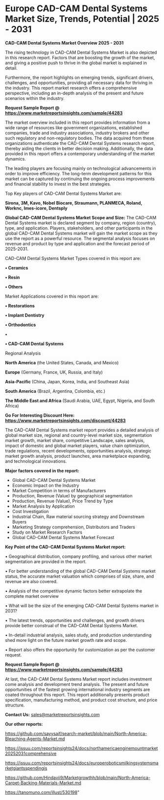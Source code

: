 # Europe CAD-CAM Dental Systems Market Size, Trends, Potential | 2025 - 2031

<Strong> CAD-CAM Dental Systems Market Overview 2025 - 2031</strong>

The rising technology in CAD-CAM Dental Systems Market is also depicted in this research report. Factors that are boosting the growth of the market, and giving a positive push to thrive in the global market is explained in detail.

Furthermore, the report highlights on emerging trends, significant drivers, challenges, and opportunities, providing all necessary data for thriving in the industry. This report market research offers a comprehensive perspective, including an in-depth analysis of the present and future scenarios within the industry.

<strong>Request Sample Report @ <a href=https://www.marketreportsinsights.com/sample/44283>https://www.marketreportsinsights.com/sample/44283</a></strong>

The market overview included in this report provides information from a wide range of resources like government organizations, established companies, trade and industry associations, industry brokers and other such regulatory and non-regulatory bodies. The data acquired from these organizations authenticate the CAD-CAM Dental Systems research report, thereby aiding the clients in better decision making. Additionally, the data provided in this report offers a contemporary understanding of the market dynamics.

The leading players are focusing mainly on technological advancements in order to improve efficiency. The long-term development patterns for this market can be captured by continuing the ongoing process improvements and financial stability to invest in the best strategies.

Top Key players of CAD-CAM Dental Systems Market are:

<strong>Sirona, 3M, Kavo, Nobel Biocare, Straumann, PLANMECA, Roland, Worknc, Imes-icore, Dentsply</strong>

<strong><b>Global CAD-CAM Dental Systems Market Scope and Size:</b></strong>
The CAD-CAM Dental Systems market is declared segment by company, region (country), type, and application. Players, stakeholders, and other participants in the global CAD-CAM Dental Systems market will gain the market scope as they use the report as a powerful resource. The segmental analysis focuses on revenue and product by type and application and the forecast period of 2025-2031.

CAD-CAM Dental Systems Market Types covered in this report are:

<strong>•  Ceramics

•  Resin

•  Others</strong>

Market Applications covered in this report are:

<strong>•  Restorations

•  Implant Dentistry

•  Orthodontics

•  

•  CAD-CAM Dental Systems</strong> 

Regional Analysis

<strong>North America</strong> (the United States, Canada, and Mexico)

<strong>Europe</strong> (Germany, France, UK, Russia, and Italy)

<strong>Asia-Pacific</strong> (China, Japan, Korea, India, and Southeast Asia)

<strong>South America</strong> (Brazil, Argentina, Colombia, etc.)

<strong>The Middle East and Africa</strong> (Saudi Arabia, UAE, Egypt, Nigeria, and South Africa)

<strong>Go For Interesting Discount Here: <a href=https://www.marketreportsinsights.com/discount/44283>https://www.marketreportsinsights.com/discount/44283</a></strong>

The CAD-CAM Dental Systems market report provides a detailed analysis of global market size, regional and country-level market size, segmentation market growth, market share, competitive Landscape, sales analysis, impact of domestic and global market players, value chain optimization, trade regulations, recent developments, opportunities analysis, strategic market growth analysis, product launches, area marketplace expanding, and technological innovations.

<strong><b>Major factors covered in the report:</b></strong>
<ul>
  <li>Global CAD-CAM Dental Systems Market </li>
  <li>Economic Impact on the Industry</li>
  <li>Market Competition in terms of Manufacturers</li>
  <li>Production, Revenue (Value) by geographical segmentation</li>
  <li>Production, Revenue (Value), Price Trend by Type</li>
  <li>Market Analysis by Application</li>
  <li>Cost Investigation</li>
  <li>Industrial Chain, Raw material sourcing strategy and Downstream Buyers</li>
  <li>Marketing Strategy comprehension, Distributors and Traders</li>
  <li>Study on Market Research Factors</li>
  <li>Global CAD-CAM Dental Systems Market Forecast</li>
</ul>

<strong><b>Key Point of the CAD-CAM Dental Systems Market report:</b></strong>

• Geographical distribution, company profiling, and various other market segmentation are provided in the report.

• For better understanding of the global CAD-CAM Dental Systems market status, the accurate market valuation which comprises of size, share, and revenue are also covered.

• Analysis of the competitive dynamic factors better extrapolate the complete market overview

• What will be the size of the emerging CAD-CAM Dental Systems market in 2031?

• The latest trends, opportunities and challenges, and growth drivers provide better construal of the CAD-CAM Dental Systems Market.

• In-detail industrial analysis, sales study, and production understanding shed more light on the future market growth rate and scope.

• Report also offers the opportunity for customization as per the customer request.

<strong>Request Sample Report @ <a href=https://www.marketreportsinsights.com/sample/44283>https://www.marketreportsinsights.com/sample/44283</a></strong>

At last, the CAD-CAM Dental Systems Market report includes investment come analysis and development trend analysis. The present and future opportunities of the fastest growing international industry segments are coated throughout this report. This report additionally presents product specification, manufacturing method, and product cost structure, and price structure.

<strong>Contact Us:</strong>
sales@marketreportsinsights.com

<strong>Our other reports:</strong>

<a href=https://github.com/sayysaif/search-market/blob/main/North-America-Bleaching-Agents-Market.md>https://github.com/sayysaif/search-market/blob/main/North-America-Bleaching-Agents-Market.md</a>

<a href=https://issuu.com/reportsinsights24/docs/northamericaenginemountmarket20252031comprehensive>https://issuu.com/reportsinsights24/docs/northamericaenginemountmarket20252031comprehensive</a>

<a href=https://issuu.com/reportsinsights24/docs/europeroboticsmilkingsystemsmarketgiantsspendingis>https://issuu.com/reportsinsights24/docs/europeroboticsmilkingsystemsmarketgiantsspendingis</a>

<a href=https://github.com/Hindavii9/Marketgrowthh/blob/main/North-America-Carpet-Backing-Materials-Market.md>https://github.com/Hindavii9/Marketgrowthh/blob/main/North-America-Carpet-Backing-Materials-Market.md</a>

<a href=https://tanomuno.com/illust/530198>https://tanomuno.com/illust/530198</a>"
